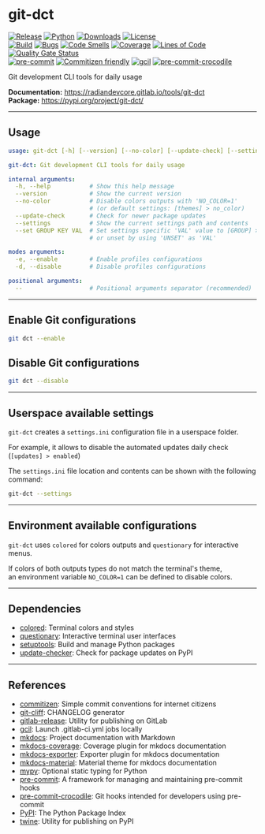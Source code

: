 # git-dct

[![Release](https://img.shields.io/pypi/v/git-dct?color=blue)](https://pypi.org/project/git-dct)
[![Python](https://img.shields.io/pypi/pyversions/git-dct?color=blue)](https://pypi.org/project/git-dct)
[![Downloads](https://img.shields.io/pypi/dm/git-dct?color=blue)](https://pypi.org/project/git-dct)
[![License](https://img.shields.io/gitlab/license/RadianDevCore/tools/git-dct?color=blue)](https://gitlab.com/RadianDevCore/tools/git-dct/-/blob/main/LICENSE)
<br />
[![Build](https://gitlab.com/RadianDevCore/tools/git-dct/badges/main/pipeline.svg)](https://gitlab.com/RadianDevCore/tools/git-dct/-/commits/main/)
[![Bugs](https://sonarcloud.io/api/project_badges/measure?project=RadianDevCore_git-dct&metric=bugs)](https://sonarcloud.io/dashboard?id=RadianDevCore_git-dct)
[![Code Smells](https://sonarcloud.io/api/project_badges/measure?project=RadianDevCore_git-dct&metric=code_smells)](https://sonarcloud.io/dashboard?id=RadianDevCore_git-dct)
[![Coverage](https://sonarcloud.io/api/project_badges/measure?project=RadianDevCore_git-dct&metric=coverage)](https://sonarcloud.io/dashboard?id=RadianDevCore_git-dct)
[![Lines of Code](https://sonarcloud.io/api/project_badges/measure?project=RadianDevCore_git-dct&metric=ncloc)](https://sonarcloud.io/dashboard?id=RadianDevCore_git-dct)
[![Quality Gate Status](https://sonarcloud.io/api/project_badges/measure?project=RadianDevCore_git-dct&metric=alert_status)](https://sonarcloud.io/dashboard?id=RadianDevCore_git-dct)
<br />
[![pre-commit](https://img.shields.io/badge/pre--commit-enabled-brightgreen?logo=pre-commit)](https://github.com/pre-commit/pre-commit)
[![Commitizen friendly](https://img.shields.io/badge/commitizen-friendly-brightgreen.svg)](https://commitizen-tools.github.io/commitizen/)
[![gcil](https://img.shields.io/badge/gcil-enabled-brightgreen?logo=gitlab)](https://radiandevcore.gitlab.io/tools/gcil)
[![pre-commit-crocodile](https://img.shields.io/badge/pre--commit--crocodile-enabled-brightgreen?logo=gitlab)](https://radiandevcore.gitlab.io/tools/pre-commit-crocodile)

Git development CLI tools for daily usage

**Documentation:** <https://radiandevcore.gitlab.io/tools/git-dct>  
**Package:** <https://pypi.org/project/git-dct/>

---

<span class="page-break"></span>

## Usage

<!-- prettier-ignore-start -->
<!-- readme-help-start -->

```yaml
usage: git-dct [-h] [--version] [--no-color] [--update-check] [--settings] [--set GROUP KEY VAL] [-e | -d] [--]

git-dct: Git development CLI tools for daily usage

internal arguments:
  -h, --help           # Show this help message
  --version            # Show the current version
  --no-color           # Disable colors outputs with 'NO_COLOR=1'
                       # (or default settings: [themes] > no_color)
  --update-check       # Check for newer package updates
  --settings           # Show the current settings path and contents
  --set GROUP KEY VAL  # Set settings specific 'VAL' value to [GROUP] > KEY
                       # or unset by using 'UNSET' as 'VAL'

modes arguments:
  -e, --enable         # Enable profiles configurations
  -d, --disable        # Disable profiles configurations

positional arguments:
  --                   # Positional arguments separator (recommended)
```

<!-- readme-help-stop -->
<!-- prettier-ignore-end -->

---

<span class="page-break"></span>

## Enable Git configurations

```bash
git dct --enable
```

## Disable Git configurations

```bash
git dct --disable
```

---

## Userspace available settings

`git-dct` creates a `settings.ini` configuration file in a userspace folder.

For example, it allows to disable the automated updates daily check (`[updates] > enabled`)

The `settings.ini` file location and contents can be shown with the following command:

```bash
git-dct --settings
```

---

## Environment available configurations

`git-dct` uses `colored` for colors outputs and `questionary` for interactive menus.

If colors of both outputs types do not match the terminal's theme,  
an environment variable `NO_COLOR=1` can be defined to disable colors.

---

<span class="page-break"></span>

## Dependencies

- [colored](https://pypi.org/project/colored/): Terminal colors and styles
- [questionary](https://pypi.org/project/questionary/): Interactive terminal user interfaces
- [setuptools](https://pypi.org/project/setuptools/): Build and manage Python packages
- [update-checker](https://pypi.org/project/update-checker/): Check for package updates on PyPI

---

## References

- [commitizen](https://pypi.org/project/commitizen/): Simple commit conventions for internet citizens
- [git-cliff](https://github.com/orhun/git-cliff): CHANGELOG generator
- [gitlab-release](https://pypi.org/project/gitlab-release/): Utility for publishing on GitLab
- [gcil](https://radiandevcore.gitlab.io/tools/gcil): Launch .gitlab-ci.yml jobs locally
- [mkdocs](https://www.mkdocs.org/): Project documentation with Markdown
- [mkdocs-coverage](https://pawamoy.github.io/mkdocs-coverage/): Coverage plugin for mkdocs documentation
- [mkdocs-exporter](https://adrienbrignon.github.io/mkdocs-exporter/): Exporter plugin for mkdocs documentation
- [mkdocs-material](https://squidfunk.github.io/mkdocs-material/): Material theme for mkdocs documentation
- [mypy](https://pypi.org/project/mypy/): Optional static typing for Python
- [pre-commit](https://pre-commit.com/): A framework for managing and maintaining pre-commit hooks
- [pre-commit-crocodile](https://radiandevcore.gitlab.io/tools/pre-commit-crocodile): Git hooks intended for developers using pre-commit
- [PyPI](https://pypi.org/): The Python Package Index
- [twine](https://pypi.org/project/twine/): Utility for publishing on PyPI

